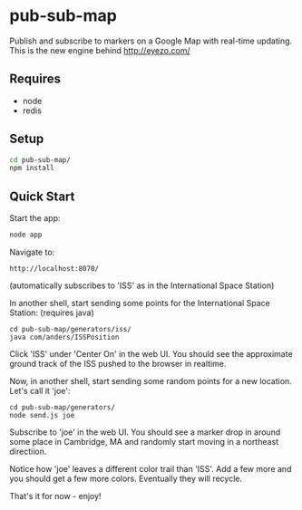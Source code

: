 pub-sub-map
===========

Publish and subscribe to markers on a Google Map with real-time updating. This is the new engine behind http://eyezo.com/

Requires
----------------
* node
* redis

Setup
---------------
```sh
cd pub-sub-map/
npm install
```

Quick Start
--------------------------------------------------------
Start the app:
```sh
node app
```

Navigate to:
```
http://localhost:8070/
```
(automatically subscribes to 'ISS' as in the International Space Station)

In another shell, start sending some points for the International Space Station: (requires java)
```
cd pub-sub-map/generators/iss/
java com/anders/ISSPosition
```

Click 'ISS' under 'Center On' in the web UI. You should see the approximate ground track of the ISS pushed to the browser in realtime.

Now, in another shell, start sending some random points for a new location. Let's call it 'joe':
```
cd pub-sub-map/generators/
node send.js joe
```

Subscribe to 'joe' in the web UI. You should see a marker drop in around some place in Cambridge, MA and randomly start moving in a northeast directiion.

Notice how 'joe' leaves a different color trail than 'ISS'. Add a few more and you should get a few more colors. Eventually they will recycle.

That's it for now - enjoy!
